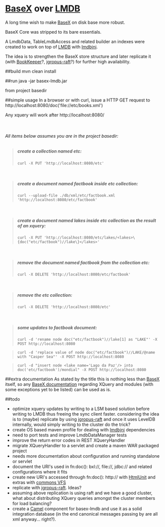[BaseX](http://basex.org/) over [LMDB](http://symas.com/mdb/)
=============================================================

A long time wish to make [BaseX](http://basex.org/) on disk base more robust.

BaseX Core was stripped to its bare essentials.
 
A LmdbData, TableLmdbAccess and related builder an indexes were created to work on top of [LMDB](http://symas.com/mdb/) with [lmdbjni](https://github.com/deephacks/lmdbjni).

The idea is to strengthen the BaseX store structure and later replicate it (with [BookKeeper](http://bookkeeper.apache.org/)?, [jgropus-raft](https://github.com/belaban/jgroups-raft/blob/master/doc/manual/overview.adoc)?) for further high availability.


##build
mvn clean install

##run
java -jar basex-lmdb.jar

from project basedir

##simple usage
In a browser or with curl, issue a HTTP GET request to http://localhost:8080/doc('file://etc/books.xml')

Any xquery will work after http://localhost:8080/

&nbsp;

###### All items below assumes you are in the project basedir:

>##### create a collection named etc:
>```curl -X PUT 'http://localhost:8080/etc'```

&nbsp;

>##### create a document named factbook inside etc collection:
>```curl --upload-file ./db/xml/etc/factbook.xml 'http://localhost:8080/etc/factbook'```

&nbsp;

>##### create a document named lakes inside etc collection as the result of an xquery:
>```curl -X PUT 'http://localhost:8080/etc/lakes/<lakes>\{doc("etc/factbook")//lake\}</lakes>'```

&nbsp;

>##### remove the document named factbook from the collection etc:
>```curl -X DELETE 'http://localhost:8080/etc/factbook'```

&nbsp;

>##### remove the etc collection:
>```curl -X DELETE 'http://localhost:8080/etc'```

&nbsp;

>##### some updates to factbook document:
>```curl -d 'rename node doc("etc/factbook")//lake[1] as "LAKE"' -X POST http://localhost:8080```

>```curl -d 'replace value of node doc("etc/factbook")//LAKE/@name with "Casper Sea"' -X POST http://localhost:8080```

>```curl -d "insert node <lake name='Lago da Paz'/> into doc('etc/factbook')/mondial" -X POST http://localhost:8080```

##extra documentation
As stated by the title this is nothing less than [BaseX](http://basex.org/) itself, so any [BaseX documentation](http://docs.basex.org/) 
regarding XQuery and modules (with some exceptions yet to be listed) can be used as is. 

##todo
- optimize xquery updates by writing to a LSM based solution before writing to LMDB thus freeing the sync client faster. 
  considering the idea is to (maybe) replicate by using [jgropus-raft](https://github.com/belaban/jgroups-raft/blob/master/doc/manual/overview.adoc)
  and once it uses LevelDB internally, would simply writing to the cluster do the trick?      
- create OS based maven profile for dealing with [lmdbjni](https://github.com/deephacks/lmdbjni) dependencies  
- need to port tests and improve LmdbDataManager tests
- improve the return error codes in REST XQueryHandler 
- migrate XQueryHandler to a servlet and create a maven WAR packaged project 
- needs more documentation about configuration and running standalone or servlet
- document the URI's used in fn:doc(): bxl://, file://, jdbc:// and related configurations where it fits
- create new URI's accessed through fn:doc(): http:// with [HtmlUnit](http://htmlunit.sourceforge.net/) and extras with [commons VFS](https://commons.apache.org/proper/commons-vfs/filesystems.html) 
- replicate with [jgropus-raft](https://github.com/belaban/jgroups-raft/blob/master/doc/manual/overview.adoc). Ideas? 
- assuming above replication is using raft and we have a good cluster, what about distributing XQuery queries amongst the cluster members for load balancing?
- create a [Camel](http://camel.apache.org/) component for basex-lmdb and use it as a solid integration database (in the end canonical messages passing by are all xml anyway... right?).




